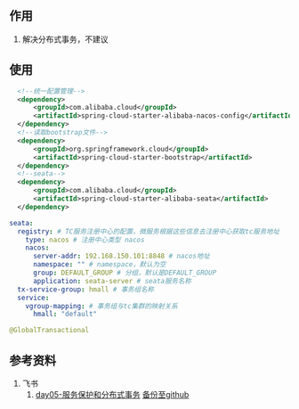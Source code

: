 ## 作用
1. 解决分布式事务，不建议

## 使用
``` xml
  <!--统一配置管理-->
  <dependency>
      <groupId>com.alibaba.cloud</groupId>
      <artifactId>spring-cloud-starter-alibaba-nacos-config</artifactId>
  </dependency>
  <!--读取bootstrap文件-->
  <dependency>
      <groupId>org.springframework.cloud</groupId>
      <artifactId>spring-cloud-starter-bootstrap</artifactId>
  </dependency>
  <!--seata-->
  <dependency>
      <groupId>com.alibaba.cloud</groupId>
      <artifactId>spring-cloud-starter-alibaba-seata</artifactId>
  </dependency>
```
```yaml
seata:
  registry: # TC服务注册中心的配置，微服务根据这些信息去注册中心获取tc服务地址
    type: nacos # 注册中心类型 nacos
    nacos:
      server-addr: 192.168.150.101:8848 # nacos地址
      namespace: "" # namespace，默认为空
      group: DEFAULT_GROUP # 分组，默认是DEFAULT_GROUP
      application: seata-server # seata服务名称
  tx-service-group: hmall # 事务组名称
  service:
    vgroup-mapping: # 事务组与tc集群的映射关系
      hmall: "default"
```
``` java
@GlobalTransactional
```

## 参考资料
1. 飞书
    1. [day05-服务保护和分布式事务](https://b11et3un53m.feishu.cn/wiki/QfVrw3sZvihmnPkmALYcUHIDnff) [备份至github](https://github.com/githcc/webpage-self-markdown/blob/main/%E9%A3%9E%E4%B9%A6/%E5%BE%AE%E6%9C%8D%E5%8A%A1%E6%A1%86%E6%9E%B6/day05-%E6%9C%8D%E5%8A%A1%E4%BF%9D%E6%8A%A4%E5%92%8C%E5%88%86%E5%B8%83%E5%BC%8F%E4%BA%8B%E5%8A%A1/README.md)
